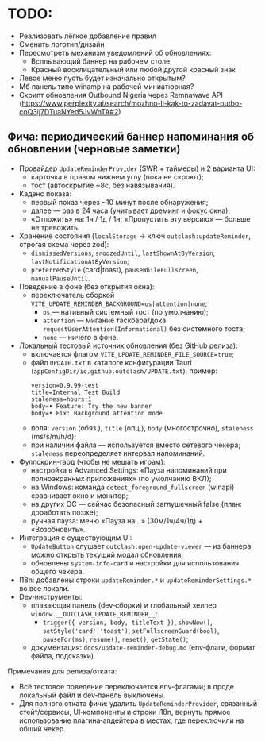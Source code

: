 # TODO:
- Реализовать лёгкое добавление правил
- Сменить логотип/дизайн
- Пересмотреть механизм уведомлений об обновлениях:
  - Всплывающий баннер на рабочем столе
  - Красный восклицательный или любой другой красный знак
- Левое меню пусть будет изначально открытым?
- Мб панель типо winamp на рабочей миниатюрная?
- Скрипт обновления Outbound Nigeria через Remnawave API (https://www.perplexity.ai/search/mozhno-li-kak-to-zadavat-outbo-coQ3ij7DTuaNYed5JvWnTA#2)

## Фича: периодический баннер напоминания об обновлении (черновые заметки)

- Провайдер `UpdateReminderProvider` (SWR + таймеры) и 2 варианта UI:
  - карточка в правом нижнем углу (пока не скроют);
  - тост (автоскрытие ~8с, без навязывания).
- Каденс показа:
  - первый показ через ~10 минут после обнаружения;
  - далее — раз в 24 часа (учитывает дреминг и фокус окна);
  - «Отложить» на: 1ч / 1д / 1н; «Пропустить эту версию» — больше не тревожить.
- Хранение состояния (`localStorage` → ключ `outclash:updateReminder`, строгая схема через zod):
  - `dismissedVersions`, `snoozedUntil`, `lastShownAtByVersion`, `lastNotificationAtByVersion`;
  - `preferredStyle` (card|toast), `pauseWhileFullscreen`, `manualPauseUntil`.
- Поведение в фоне (без открытия окна):
  - переключатель сборкой `VITE_UPDATE_REMINDER_BACKGROUND=os|attention|none`;
    - `os` — нативный системный тост (по умолчанию);
    - `attention` — мигание таскбара/дока `requestUserAttention(Informational)` без системного тоста;
    - `none` — ничего в фоне.
- Локальный тестовый источник обновления (без GitHub релиза):
  - включается флагом `VITE_UPDATE_REMINDER_FILE_SOURCE=true`;
  - файл `UPDATE.txt` в каталоге конфигурации Tauri (`appConfigDir/io.github.outclash/UPDATE.txt`), пример:
    ```
    version=0.9.99-test
    title=Internal Test Build
    staleness=hours:1
    body=• Feature: Try the new banner
    body=• Fix: Background attention mode
    ```
  - поля: `version` (обяз.), `title` (опц.), `body` (многострочно), `staleness` (ms/s/m/h/d);
  - при наличии файла — используется вместо сетевого чекера; `staleness` переопределяет интервал напоминаний.
- Фуллскрин‑гард (чтобы не мешать играм):
  - настройка в Advanced Settings: «Пауза напоминаний при полноэкранных приложениях» (по умолчанию ВКЛ);
  - на Windows: команда `detect_foreground_fullscreen` (winapi) сравнивает окно и монитор;
  - на других ОС — сейчас безопасный заглушечный false (план: доработать позже);
  - ручная пауза: меню «Пауза на…» (30м/1ч/4ч/1д) + «Возобновить».
- Интеграция с существующим UI:
  - `UpdateButton` слушает `outclash:open-update-viewer` — из баннера можно открыть текущий модал обновления;
  - обновлены `system-info-card` и настройки для использования общего чекера.
- I18n: добавлены строки `updateReminder.*` и `updateReminderSettings.*` во все локали.
- Dev‑инструменты:
  - плавающая панель (dev‑сборки) и глобальный хелпер `window.__OUTCLASH_UPDATE_REMINDER__`:
    - `trigger({ version, body, titleText })`, `showNow()`, `setStyle('card'|'toast')`,
      `setFullscreenGuard(bool)`, `pauseFor(ms)`, `resume()`, `reset()`, `getState()`;
  - документация: `docs/update-reminder-debug.md` (env‑флаги, формат файла, подсказки).

Примечания для релиза/отката:
- Всё тестовое поведение переключается env‑флагами; в проде локальный файл и dev‑панель выключены.
- Для полного отката фичи: удалить `UpdateReminderProvider`, связанный стейт/сервисы, UI‑компоненты и строки i18n,
  вернуть прямое использование плагина‑апдейтера в местах, где переключили на общий чекер.
